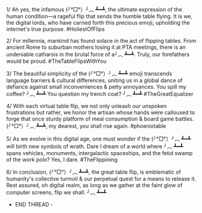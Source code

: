 1/ Ah yes, the infamous (╯°□°）╯︵ ┻━┻, the ultimate expression of the human condition—a rageful flip that sends the humble table flying. It is we, the digital lords, who have carried forth this precious emoji, upholding the internet's true purpose. #HoliestOfFlips

2/ For millennia, mankind has found solace in the act of flipping tables. From ancient Rome to suburban mothers losing it at PTA meetings, there is an undeniable catharsis in the brutal force of a╯︵ ┻━┻. Truly, our forefathers would be proud. #TheTableFlipsWithYou

3/ The beautiful simplicity of the (╯°□°）╯︵ ┻━┻ emoji transcends language barriers & cultural differences, uniting us in a global dance of defiance against small inconveniences & petty annoyances. You spill my coffee? ╯︵ ┻━┻ You question my trench coat? ╯︵ ┻━┻ #TheGreatEqualizer

4/ With each virtual table flip, we not only unleash our unspoken frustrations but rather, we honor the artisan whose hands were calloused to forge that once sturdy platform of meal consumption & board game battles. (╯°□°）╯︵ ┻━┻, my dearest, you shall rise again. #phoenixtable

5/ As we evolve in this digital age, one must wonder if the (╯°□°）╯︵ ┻━┻ will birth new symbols of wrath. Dare I dream of a world where ╯︵ ┻━┻ spans vehicles, monuments, intergalactic spaceships, and the fetid swamp of the work polo? Yes, I dare. #TheFlippining

6/ In conclusion, (╯°□°）╯︵ ┻━┻, the great table flip, is emblematic of humanity's collective turmoil & our perpetual quest for a means to release it. Rest assured, oh digital realm, as long as we gather at the faint glow of computer screens, flip we shall. ╯︵ ┻━┻

- END THREAD -